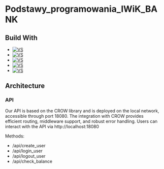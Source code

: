 # Podstawy_programowania_IWiK_BANK
## Build With

* [![VS][vs.dev]][vs-url]
* [![VS][cmake.dev]][cmake-url]
* [![VS][crow.dev]][crow-url]
* [![VS][vcpkg.dev]][vcpkg-url]
* [![VS][sqlite.dev]][sqlite-url]
## Architecture
### API
Our API is based on the CROW library and is deployed on the local network, accessible through port 18080.
The integration with CROW provides efficient routing, middleware support, and robust error handling.
Users can interact with the API via http://localhost:18080

Methods:
+ /api/create_user
+ /api/login_user
+ /api/logout_user
+ /api/check_balance





<!-- MARKDOWN LINKS & IMAGES -->
[vs.dev]:https://img.shields.io/badge/Visual%20Studio-v1.0.2-purple?style=for-the-badge
[vs-url]:https://visualstudio.microsoft.com/pl/
[cmake.dev]:https://img.shields.io/badge/Cmake-v3.22%2B-brightgreen?style=for-the-badge
[cmake-url]:https://cmake.org
[vcpkg.dev]:https://img.shields.io/vcpkg/v/entt?style=for-the-badge
[vcpkg-url]:https://vcpkg.io/
[crow.dev]:https://img.shields.io/badge/Crow.H-v1.0+3-red?style=for-the-badge
[crow-url]:https://crowcpp.org/
[sqlite.dev]:https://img.shields.io/badge/sqlite-v3-yellow?style=for-the-badge
[sqlite-url]:https://www.sqlite.org/index.html
